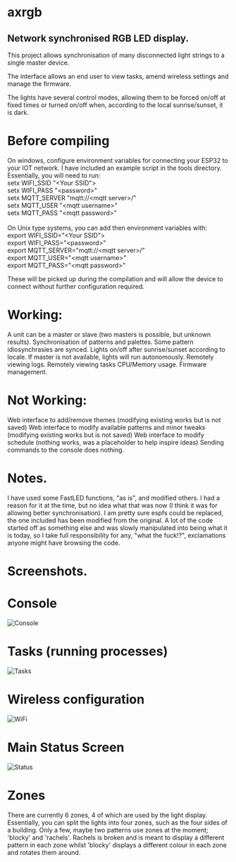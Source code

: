 # axrgb
## Network synchronised RGB LED display.

This project allows synchronisation of many disconnected light strings to a single master device. 

The interface allows an end user to view tasks, amend wireless settings and manage the firmware. 

The lights have several control modes, allowing them to be forced on/off at fixed times or turned on/off when, according to the local sunrise/sunset, it is dark.

# Before compiling
On windows, configure environment variables for connecting your ESP32 to your IOT network. I have included an example script in the tools directory.
Essentially, you will need to run:<br />
setx WIFI_SSID "&lt;Your SSID"&gt;<br>
setx WIFI_PASS "&lt;password&gt;"<br />
setx MQTT_SERVER "mqtt://&lt;mqtt server&gt;/"<br />
setx MQTT_USER "&lt;mqtt username&gt;"<br />
setx MQTT_PASS "&lt;mqtt password&gt;"<br />
<br />On Unix type systems, you can add then environment variables with:<br>
export WIFI_SSID="&lt;Your SSID"&gt;<br>
export WIFI_PASS="&lt;password&gt;"<br />
export MQTT_SERVER="mqtt://&lt;mqtt server&gt;/"<br />
export MQTT_USER="&lt;mqtt username&gt;"<br />
export MQTT_PASS="&lt;mqtt password&gt;"<br />

These will be picked up during the compilation and will allow the device to connect without further configuration required.<br />

# Working:
A unit can be a master or slave (two masters is possible, but unknown results).
Synchronisation of patterns and palettes.
Some pattern idiosynchrasies are synced.
Lights on/off after sunrise/sunset according to locale.
If master is not available, lights will run autonomously.
Remotely viewing logs.
Remotely viewing tasks CPU/Memory usage.
Firmware management.

# Not Working:
Web interface to add/remove themes (modifying existing works but is not saved)
Web interface to modify available patterns and minor tweaks (modifying existing works but is not saved)
Web interface to modify schedule (nothing works, was a placeholder to help inspire ideas)
Sending commands to the console does nothing.

# Notes.
I have used some FastLED functions, "as is", and modified others. I had a reason for it at the time, but no idea what that was now (I think it was for allowing better synchronisation). I am pretty sure espfs could be replaced, the one included has been modified from the original. A lot of the code started off as something else and was slowly manipulated into being what it is today, so I take full responsibility for any, "what the fuck!?", exclamations anyone might have browsing the code.

# Screenshots.
# Console
![Console](https://github.com/JunkCoding/axrgb/blob/main/screenshots/console1.png)

# Tasks (running processes)
![Tasks](https://github.com/JunkCoding/axrgb/blob/main/screenshots/tasks.png)
# Wireless configuration
![WiFi](https://github.com/JunkCoding/axrgb/blob/main/screenshots/WiFi.png)

# Main Status Screen
![Status](https://github.com/JunkCoding/axrgb/blob/main/screenshots/status.png)
# Zones
There are currently 6 zones, 4 of which are used by the light display. Essentially, you can split the lights into four zones, such as the four sides of a building. Only a few, maybe two patterns use zones at the moment; 'blocky' and 'rachels'. Rachels is broken and is meant to display a different pattern in each zone whilst 'blocky' displays a different colour in each zone and rotates them around.
